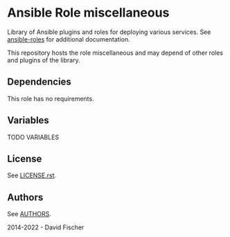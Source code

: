 # Ansible Role miscellaneous

Library of Ansible plugins and roles for deploying various services.
See [ansible-roles](https://github.com/davidfischer-ch/ansible-roles) for additional documentation.

This repository hosts the role miscellaneous and may depend of other roles and plugins of the library.

## Dependencies

This role has no requirements.

## Variables

TODO VARIABLES

## License

See [LICENSE.rst](LICENSE.rst).

## Authors

See [AUTHORS](AUTHORS).

2014-2022 - David Fischer
